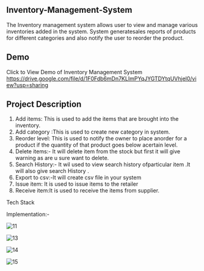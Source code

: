 ## Inventory-Management-System

The Inventory  management system  allows user to view and
manage various inventories added in the system. System generatesales reports of products for different categories and also notify the user to reorder the product.

## Demo
Click to View Demo of Inventory Management System
https://drive.google.com/file/d/1F0Fdb6mDn7KLImPYqJYGTDYtqUVhjel0/view?usp=sharing

## Project Description
 1. Add items: This is used to add the items that are brought into the inventory.
 2. Add category :This is used to create new category in system.
 3. Reorder level: This is used to notify the owner to place anorder for a product if the quantity of that product goes below acertain level.
 4. Delete items:- It will delete item from the stock but first it will give warning as are u sure want to delete.
 5. Search History:-  It wil used to view search history ofparticular item .It will also give search History .
 6. Export to csv:-It will create csv file in your system
 7. Issue item: It is used to issue items to the retailer
 8. Receive item:It is used to receive the items from supplier.

Tech Stack





Implementation:-

![11](https://user-images.githubusercontent.com/93522857/179371022-fea924f9-9232-4b66-a39c-e79ce7aa3356.JPG)

![13](https://user-images.githubusercontent.com/93522857/179371080-87840a3f-cb01-4c89-80e0-ea56c7d97ba3.JPG)

![14](https://user-images.githubusercontent.com/93522857/179371042-a106d079-4034-4f30-abd7-3d3efee77ae1.JPG)

![15](https://user-images.githubusercontent.com/93522857/179371051-5965a82f-07e2-4a5e-b556-0f8526959582.JPG)
